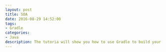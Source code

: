 ```yaml
---
layout: post
title: SOA
date: 2016-08-29 14:52:00
tags:
- Gradle
categories: 
- Java
description: The tutoria will show you how to use Gradle to build your project.
---
```


